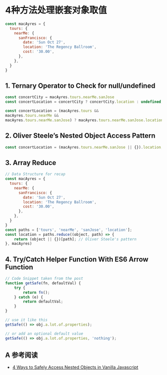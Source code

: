 # 4种方法处理嵌套对象取值

```js
const macAyres = {
  tours: {
    nearMe: {
      sanFrancisco: {
        date: 'Sun Oct 27',
        location: 'The Regency Ballroom',
        cost: '30.00',
      },
    },
  }
}
```

## 1. Ternary Operator to Check for null/undefined

```js
const concertCity = macAyres.tours.nearMe.sanJose
const concertLocation = concertCity ? concertCity.location : undefined;
```

```js
const concertLocation = (macAyres.tours &&
macAyres.tours.nearMe &&
macAyres.tours.nearMe.sanJose) ? macAyres.tours.nearMe.sanJose.location : undefined;
```

## 2. Oliver Steele’s Nested Object Access Pattern

```js
const concertLocation = (macAyres.tours.nearMe.sanJose || {}).location;
```

## 3. Array Reduce

```js
// Data Structure for recap
const macAyres = {
  tours: {
    nearMe: {
      sanFrancisco: {
        date: 'Sun Oct 27',
        location: 'The Regency Ballroom',
        cost: '30.00',
      },
    },
  }
}
const paths = ['tours', 'nearMe', 'sanJose', 'location'];
const location = paths.reduce((object, path) => {
    return (object || {})[path]; // Oliver Steele's pattern
}, macAyres)
```

## 4. Try/Catch Helper Function With ES6 Arrow Function

```js
// Code Snippet taken from the post
function getSafe(fn, defaultVal) {
    try {
        return fn();
    } catch (e) {
        return defaultVal;
    }
}

// use it like this
getSafe(() => obj.a.lot.of.properties);

// or add an optional default value
getSafe(() => obj.a.lot.of.properties, 'nothing');
```

## A 参考阅读

- [4 Ways to Safely Access Nested Objects in Vanilla Javascript](https://medium.com/better-programming/4-ways-to-safely-access-nested-objects-in-vanilla-javascript-8671d09348a)